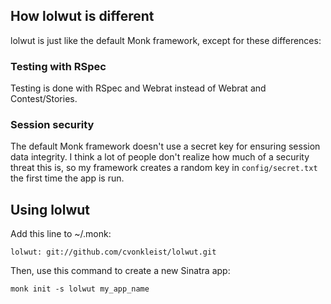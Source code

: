 ## How lolwut is different

lolwut is just like the default Monk framework, except for these differences:

### Testing with RSpec

Testing is done with RSpec and Webrat instead of Webrat and Contest/Stories.

### Session security

The default Monk framework doesn't use a secret key for ensuring session data
integrity.  I think a lot of people don't realize how much of a security threat
this is, so my framework creates a random key in `config/secret.txt` the first
time the app is run.

## Using lolwut

Add this line to ~/.monk:

    lolwut: git://github.com/cvonkleist/lolwut.git

Then, use this command to create a new Sinatra app:

    monk init -s lolwut my_app_name

